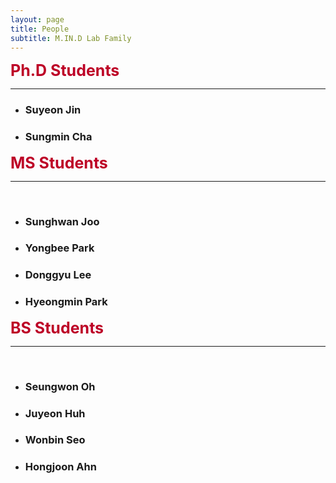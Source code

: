 ```yaml
---
layout: page
title: People
subtitle: M.IN.D Lab Family
---
```


<b><span style="font-size: 25px !important; color: #BD0026;">Ph.D Students</span></b>
<hr>

- ### Suyeon Jin  
- ### Sungmin Cha  

<b><span style="font-size: 25px !important; color: #BD0026;">MS Students</span></b>
<hr>
<br>

- ### Sunghwan Joo
- ### Yongbee Park
- ### Donggyu Lee   
- ### Hyeongmin Park

<b><span style="font-size: 25px !important; color: #BD0026;">BS Students</span></b>
<hr>
<br>

- ### Seungwon Oh
- ### Juyeon Huh
- ### Wonbin Seo   
- ### Hongjoon Ahn


